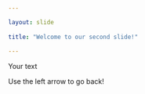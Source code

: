 ```yaml
---

layout: slide
	
title: "Welcome to our second slide!"
	
---
```

Your text
	
Use the left arrow to go back!
